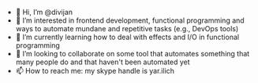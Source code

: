 - 👋 Hi, I’m @divijan
- 👀 I’m interested in frontend development, functional programming and ways to automate mundane and repetitive tasks (e.g., DevOps tools)
- 🌱 I’m currently learning how to deal with effects and I/O in functional programming
- 💞️ I’m looking to collaborate on some tool that automates something that many people do and that haven't been automated yet
- 📫 How to reach me: my skype handle is yar.ilich

<!---
divijan/divijan is a ✨ special ✨ repository because its `README.md` (this file) appears on your GitHub profile.
You can click the Preview link to take a look at your changes.
--->
